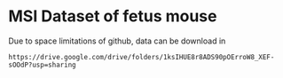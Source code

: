 # MSI Dataset of fetus mouse

Due to space limitations of github, data can be download in 

    https://drive.google.com/drive/folders/1ksIHUE8r8ADS90pOErroW8_XEF-sOOdP?usp=sharing

